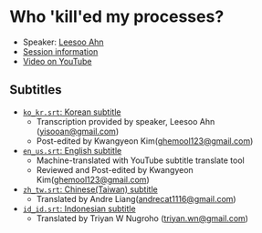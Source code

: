 # Who 'kill'ed my processes?

- Speaker: [Leesoo Ahn](mailto:yisooan@gmail.com)
- [Session information](https://2021.ubucon.asia/sessions/who_killed_my_processes/)
- [Video on YouTube](https://www.youtube.com/watch?v=ImwBDZNDkN4)

## Subtitles
- [`ko_kr.srt`: Korean subtitle](ko_kr.srt)
    - Transcription provided by speaker, Leesoo Ahn (yisooan@gmail.com)
    - Post-edited by Kwangyeon Kim(ghemool123@gmail.com)
- [`en_us.srt`: English subtitle](en_us.srt)
    - Machine-translated with YouTube subtitle translate tool
    - Reviewed and Post-edited by Kwangyeon Kim(ghemool123@gmail.com)
- [`zh_tw.srt`: Chinese(Taiwan) subtitle](zh_tw.srt)
    - Translated by Andre Liang(andrecat1116@gmail.com)
- [`id_id.srt`: Indonesian subtitle](id_id.srt)
    - Translated by Triyan W Nugroho (triyan.wn@gmail.com)